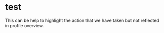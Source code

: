 # test #
This can be help to highlight the action that we have taken but not reflected in profile overview.


